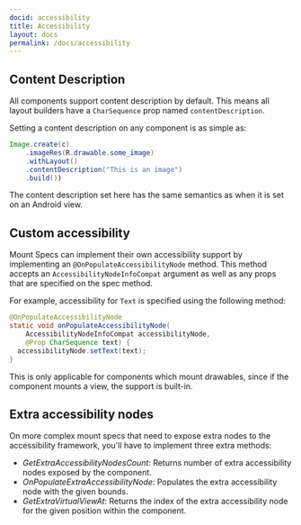 ```yaml
---
docid: accessibility 
title: Accessibility
layout: docs
permalink: /docs/accessibility
---
```


## Content Description

All components support content description by default. This means all layout builders have a `CharSequence` prop named `contentDescription`.

Setting a content description on any component is as simple as:

```java
Image.create(c)
    .imageRes(R.drawable.some_image)
    .withLayout()
    .contentDescription("This is an image")
    .build())
```

The content description set here has the same semantics as when it is set on an Android view. 

## Custom accessibility

Mount Specs can implement their own accessibility support by implementing an `@OnPopulateAccessibilityNode` method. This method accepts an `AccessibilityNodeInfoCompat` argument as well as any props that are specified on the spec method. 

For example, accessibility for `Text` is specified using the following method: 

```java
@OnPopulateAccessibilityNode
static void onPopulateAccessibilityNode(
    AccessibilityNodeInfoCompat accessibilityNode,
    @Prop CharSequence text) {
  accessibilityNode.setText(text);
}
```

This is only applicable for components which mount drawables, since if the component mounts a view, the support is built-in.

## Extra accessibility nodes 

On more complex mount specs that need to expose extra nodes to the accessibility framework, you'll have to implement three extra methods:

- *GetExtraAccessibilityNodesCount*: Returns number of extra accessibility nodes exposed by the component.
- *OnPopulateExtraAccessibilityNode*: Populates the extra accessibility node with the given bounds. 
- *GetExtraVirtualViewAt*: Returns the index of the extra accessibility node for the given position within the component.

